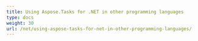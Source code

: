 ```yaml
---
title: Using Aspose.Tasks for .NET in other programming languages
type: docs
weight: 30
url: /net/using-aspose-tasks-for-net-in-other-programming-languages/
---
```



